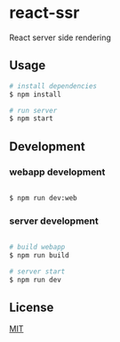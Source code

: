 # react-ssr

React server side rendering

## Usage

```bash
# install dependencies
$ npm install

# run server
$ npm start
```

## Development

### webapp development

```bash

$ npm run dev:web

```

### server development

```bash

# build webapp
$ npm run build

# server start
$ npm run dev

```

## License

[MIT](https://github.com/lianruhe/react-ssr/blob/master/LICENSE)
